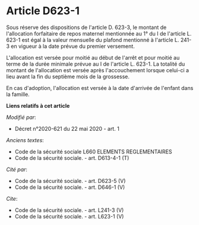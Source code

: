# Article D623-1

Sous réserve des dispositions de l'article D. 623-3, le montant de l'allocation forfaitaire de repos maternel mentionnée au
1° du I de l'article L. 623-1 est égal à la valeur mensuelle du plafond mentionné à l'article L. 241-3 en vigueur à la date
prévue du premier versement. 

L'allocation est versée pour moitié au début de l'arrêt et pour moitié au terme de la durée minimale prévue au I de l'article
L. 623-1. La totalité du montant de l'allocation est versée après l'accouchement lorsque celui-ci a lieu avant la fin du
septième mois de la grossesse. 

En cas d'adoption, l'allocation est versée à la date d'arrivée de l'enfant dans la famille.

**Liens relatifs à cet article**

_Modifié par_:

  - Décret n°2020-621 du 22 mai 2020 - art. 1

_Anciens textes_:

  - Code de la sécurité sociale L660 ELEMENTS REGLEMENTAIRES
  - Code de la sécurité sociale. - art. D613-4-1 (T)

_Cité par_:

  - Code de la sécurité sociale. - art. D623-5 (V)
  - Code de la sécurité sociale. - art. D646-1 (V)

_Cite_:

  - Code de la sécurité sociale. - art. L241-3 (V)
  - Code de la sécurité sociale. - art. L623-1 (V)
